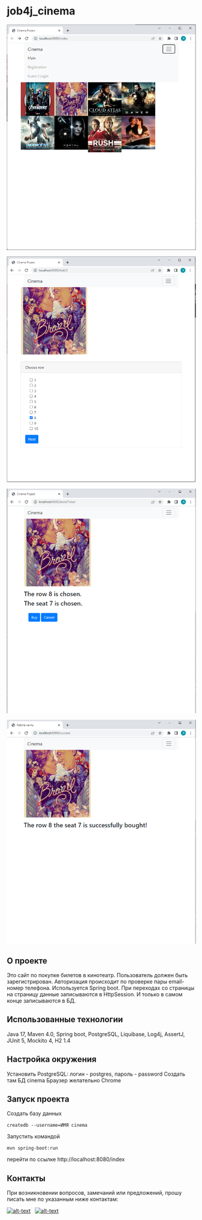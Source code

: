 # job4j_cinema

![img.png](img.png)

![img_1.png](img/img_1.png)

![img_2.png](img/img_2.png)

![img_3.png](img/img_3.png)

## О проекте
Это сайт по покупке билетов в кинотеатр.
Пользователь должен быть зарегистрирован.
Авторизация происходит по проверке пары email-номер телефона.
Используется Spring boot.
При переходах со страницы на страницу данные записываются в HttpSession.
И только в самом конце записываются в БД.

## Использованные технологии
Java 17, Maven 4.0, Spring boot, PostgreSQL, Liquibase, Log4j, AssertJ,
JUnit 5, Mockito 4, H2 1.4

## Настройка окружения
Установить PostgreSQL: логин - postgres, пароль - password
Создать там БД cinema
Браузер желательно Chrome

## Запуск проекта
Создать базу данных 
```
createdb --username=ИМЯ cinema
```
Запустить командой
```
mvn spring-boot:run
```
перейти по ссылке http://localhost:8080/index

## Контакты
При возникновении вопросов, замечаний или предложений, прошу писать мне по указанным ниже контактам:

[![alt-text](https://img.shields.io/badge/-telegram-grey?style=flat&logo=telegram&logoColor=white)](https://t.me/levgross)&nbsp;&nbsp;
[![alt-text](https://img.shields.io/badge/@%20email-005FED?style=flat&logo=mail&logoColor=white)](mailto:levgross@gmail.com)&nbsp;&nbsp;